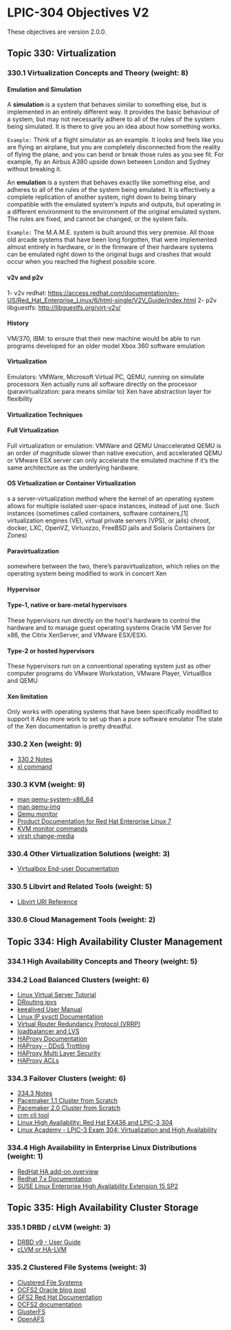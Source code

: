 # LPIC-304 Objectives V2
These objectives are version 2.0.0.

## Topic 330: Virtualization
### 330.1 Virtualization Concepts and Theory (weight: 8)
#### Emulation and Simulation
A **simulation** is a system that behaves similar to something else, but is implemented in an entirely different way. It provides the basic behaviour of a system, but may not necessarily adhere to all of the rules of the system being simulated. It is there to give you an idea about how something works.  
  
`Example:` Think of a flight simulator as an example. It looks and feels like you are flying an airplane, but you are completely disconnected from the reality of flying the plane, and you can bend or break those rules as you see fit. For example, fly an Airbus A380 upside down between London and Sydney without breaking it.  
  
An **emulation** is a system that behaves exactly like something else, and adheres to all of the rules of the system being emulated. It is effectively a complete replication of another system, right down to being binary compatible with the emulated system's inputs and outputs, but operating in a different environment to the environment of the original emulated system. The rules are fixed, and cannot be changed, or the system fails.  
  
`Example:` The M.A.M.E. system is built around this very premise. All those old arcade systems that have been long forgotten, that were implemented almost entirely in hardware, or in the firmware of their hardware systems can be emulated right down to the original bugs and crashes that would occur when you reached the highest possible score.  
 
#### v2v and p2v
1- v2v redhat: https://access.redhat.com/documentation/en-US/Red_Hat_Enterprise_Linux/6/html-single/V2V_Guide/index.html
2- p2v libguestfs: http://libguestfs.org/virt-v2v/

#### History
VM/370, IBM: to ensure that their new machine would be able to run
programs developed for an older model
Xbox 360 software emulation


#### Virtualization
Emulators: VMWare, Microsoft Virtual PC, QEMU, running on simulate processors
Xen actually runs all software directly on the processor (paravirtualization: para means similar to)
Xen have abstraction layer for flexibility

#### Virtualization Techniques
#### Full Virtualization
Full virtualization or emulation: VMWare and QEMU
Unaccelerated QEMU is an order of magnitude slower than native execution, and accelerated QEMU or VMware ESX server can only accelerate the emulated machine if it’s the same architecture as the
underlying hardware.

#### OS Virtualization or Container Virtualization
s a server-virtualization method where the kernel of an operating system allows for multiple isolated user-space instances, instead of just one. Such instances (sometimes called containers, software containers,[1] virtualization engines (VE), virtual private servers (VPS), or jails)
chroot, docker, LXC, OpenVZ, Virtuozzo, FreeBSD jails and Solaris Containers (or Zones)

#### Paravirtualization
somewhere between the two, there’s paravirtualization, which relies on the operating system being modified to work in concert
Xen
#### Hypervisor
#### Type-1, native or bare-metal hypervisors
These hypervisors run directly on the host's hardware to control the hardware and to manage guest operating systems
Oracle VM Server for x86, the Citrix XenServer, and VMware ESX/ESXi.

#### Type-2 or hosted hypervisors
These hypervisors run on a conventional operating system just as other computer programs do
VMware Workstation, VMware Player, VirtualBox and QEMU

#### Xen limitation
Only works with operating systems that have been specifically modified to support it
Also more work to set up than a pure software emulator
The state of the Xen documentation is pretty dreadful.

### 330.2 Xen (weight: 9)
  * [330.2 Notes](330-2-xen.md)
  * [xl command](https://xenbits.xen.org/docs/unstable/man/xl.1.html)

### 330.3 KVM (weight: 9)
  * [man qemu-system-x86_64](https://manpages.debian.org/jessie/qemu-system-x86/qemu-system-x86_64.1.en.html)
  * [man qemu-img](https://manpages.debian.org/testing/qemu-utils/qemu-img.1.en.html)
  * [Qemu monitor](http://people.redhat.com/pbonzini/qemu-test-doc/_build/html/topics/pcsys_005fmonitor.html)
  * [Product Documentation for Red Hat Enterprise Linux 7](https://access.redhat.com/documentation/en-us/red_hat_enterprise_linux/7/html/)
  * [KVM monitor commands](https://en.wikibooks.org/wiki/QEMU/Monitor)
  * [virsh change-media](https://www.ndchost.com/wiki/libvirt/change-media)


### 330.4 Other Virtualization Solutions (weight: 3)
  * [Virtualbox End-user Documentation](https://www.virtualbox.org/manual/UserManual.html)

### 330.5 Libvirt and Related Tools (weight: 5)
  * [Libvirt URI Reference](https://libvirt.org/remote.html#Remote_URI_reference)

### 330.6 Cloud Management Tools (weight: 2)

## Topic 334: High Availability Cluster Management
### 334.1 High Availability Concepts and Theory (weight: 5)

### 334.2 Load Balanced Clusters (weight: 6)
  * [Linux Virtual Server Tutorial](http://www.ultramonkey.org/papers/lvs_tutorial/html/)
  * [DRouting ipvs](http://www.linuxvirtualserver.org/VS-DRouting.html)
  * [keealived User Manual](https://www.keepalived.org/doc/index.html)
  * [Linux IP sysctl Documentation](https://www.kernel.org/doc/Documentation/networking/ip-sysctl.txt)
  * [Virtual Router Redundancy Protocol (VRRP)](lpi304:vrrp)
  * [loadbalancer and LVS](https://access.redhat.com/documentation/en-us/red_hat_enterprise_linux/7/html/load_balancer_administration/s1-lvs-direct-vsa#s2-lvs-direct-arptables-VSA)
  * [HAProxy Documentation](http://cbonte.github.io/haproxy-dconv/1.8/intro.html)
  * [HAProxy - DDoS Trottling](https://www.haproxy.com/blog/use-a-load-balancer-as-a-first-row-of-defense-against-ddos/)
  * [HAProxy Multi Layer Security](https://www.haproxy.com/content-library/the-haproxy-guide-to-multi-layer-security/)
  * [HAProxy ACLs](https://www.haproxy.com/blog/introduction-to-haproxy-acls/)

### 334.3 Failover Clusters (weight: 6)
  * [334.3 Notes](failover-clusters.md)
  * [Pacemaker 1.1 Cluster from Scratch](https://clusterlabs.org/pacemaker/doc/en-US/Pacemaker/1.1/html/Clusters_from_Scratch/)
  * [Pacemaker 2.0 Cluster from Scratch](https://clusterlabs.org/pacemaker/doc/en-US/Pacemaker/2.0/html/Clusters_from_Scratch)
  * [crm cli tool](http://crmsh.github.io/documentation/index.html)
  * [Linux High Availability: Red Hat EX436 and LPIC-3 304](https://learning.oreilly.com/videos/linux-high-availability/9780134836089)
  * [Linux Academy - LPIC-3 Exam 304: Virtualization and High Availability](https://linuxacademy.com/course/linux-academys-lpic-3-304-virtualization-and-high-availability-preparation-course/)

### 334.4 High Availability in Enterprise Linux Distributions (weight: 1)
  * [RedHat HA add-on overview](https://access.redhat.com/documentation/en-us/red_hat_enterprise_linux/7/html/high_availability_add-on_overview/index)
  * [Redhat 7.x Documentation](https://access.redhat.com/documentation/en-us/red_hat_enterprise_linux/7/#Clustering)
  * [SUSE Linux Enterprise High Availability Extension 15 SP2](https://documentation.suse.com/sle-ha/15-SP2/?_ga=2.160471165.1119497559.1609524204-373452087.1547928518)

## Topic 335: High Availability Cluster Storage
### 335.1 DRBD / cLVM (weight: 3)
  * [DRBD v9 - User Guide](https://www.linbit.com/downloads/tech-guides/User_Guide_DRBD_9.pdf)
  * [cLVM or HA-LVM](https://access.redhat.com/documentation/en-us/red_hat_enterprise_linux/7/html/logical_volume_manager_administration/lvm_cluster_overview)

### 335.2 Clustered File Systems (weight: 3)
  * [Clustered File Systems](https://en.wikipedia.org/wiki/Clustered_file_system)
  * [OCFS2 Oracle blog post](https://blogs.oracle.com/cloud-infrastructure/a-simple-guide-to-oracle-cluster-file-system-ocfs2-using-iscsi-on-oracle-cloud-infrastructure)
  * [GFS2 Red Hat Documentation](https://access.redhat.com/documentation/en-us/red_hat_enterprise_linux/7/html/global_file_system_2/index)
  * [OCFS2 documentation](https://www.mankier.com/7/ocfs2)
  * [GlusterFS](https://docs.gluster.org/en/latest/Quick-Start-Guide/Quickstart/)
  * [OpenAFS](https://docs.openafs.org/QuickStartUnix/HDRWQ41.html)





